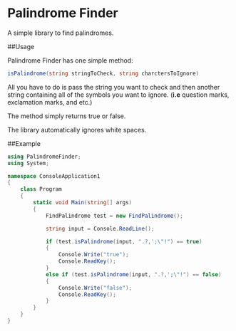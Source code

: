 # Palindrome Finder
A simple library to find palindromes.

##Usage

Palindrome Finder has one simple method:

```C#
isPalindrome(string stringToCheck, string charctersToIgnore)
```
All you have to do is pass the string you want to check and then another string containing all of the symbols you want to ignore. (**i.e** question marks, exclamation marks, and etc.)

The method simply returns true or false.

The library automatically ignores white spaces.

##Example

```C#
using PalindromeFinder;
using System;

namespace ConsoleApplication1
{
    class Program
    {
        static void Main(string[] args)
        {
            FindPalindrome test = new FindPalindrome();

            string input = Console.ReadLine();

            if (test.isPalindrome(input, ".?,';\"!") == true)
            {
                Console.Write("true");
                Console.ReadKey();
            }
            else if (test.isPalindrome(input, ".?,';\"!") == false)
            {
                Console.Write("false");
                Console.ReadKey();
            }
        }
    }
}

```
